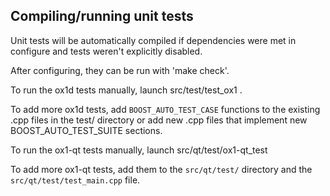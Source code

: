 Compiling/running unit tests
------------------------------------

Unit tests will be automatically compiled if dependencies were met in configure
and tests weren't explicitly disabled.

After configuring, they can be run with 'make check'.

To run the ox1d tests manually, launch src/test/test_ox1 .

To add more ox1d tests, add `BOOST_AUTO_TEST_CASE` functions to the existing
.cpp files in the test/ directory or add new .cpp files that
implement new BOOST_AUTO_TEST_SUITE sections.

To run the ox1-qt tests manually, launch src/qt/test/ox1-qt_test

To add more ox1-qt tests, add them to the `src/qt/test/` directory and
the `src/qt/test/test_main.cpp` file.
